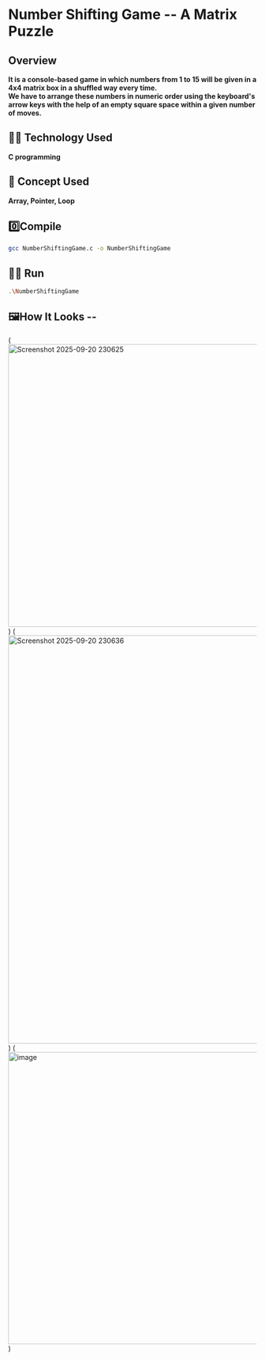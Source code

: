 # Number Shifting Game -- A Matrix Puzzle

## Overview
**It is a console-based game in which numbers from 1 to 15 will be given in a 4x4 matrix box in a shuffled way every time.**  
**We have to arrange these numbers in numeric order using the keyboard's arrow keys with the help of an empty square space within a given number of moves.**

## 🧑‍💻 Technology Used
**C programming**

## 📓 Concept Used
**Array, Pointer, Loop**

## 0️⃣Compile
```sh
gcc NumberShiftingGame.c -o NumberShiftingGame
```

## 🏃‍➡️ Run
```sh
.\NumberShiftingGame
```

## 🖼️How It Looks --
(<img width="1097" height="573" alt="Screenshot 2025-09-20 230625" src="https://github.com/user-attachments/assets/75828720-bf60-4551-bcf0-630d79ab212a" />
)
(<img width="1602" height="827" alt="Screenshot 2025-09-20 230636" src="https://github.com/user-attachments/assets/171b1e02-da42-454e-99bc-915bc7a2c3aa" />
)
(<img width="1065" height="592" alt="image" src="https://github.com/user-attachments/assets/34e9e67d-810e-48d7-aa4d-ecb0d75de41e" />
)









